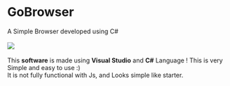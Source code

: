 # GoBrowser
A Simple Browser developed using C#
<br>
<br>
<img src="https://raw.githubusercontent.com/asubodh/GoBrowser/master/screenshoot.png">
<br>
<br>
This <b>software</b> is made using <b>Visual Studio</b> and <b>C#</b> Language ! This is very Simple and easy to use :)
<br>It is not fully functional with Js, and Looks simple like starter.
